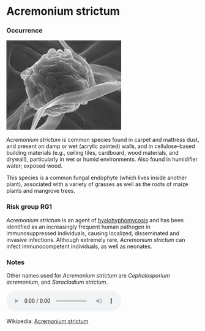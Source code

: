 <!-- TITLE: Acremonium Strictum -->

# Acremonium strictum
### Occurrence

![Acremonium Strictum](/uploads/acremonium-strictum.jpg "Acremonium Strictum") 

*Acremonium strictum* is common species found in carpet and mattress dust, and present on damp or wet (acrylic painted) walls, and in cellulose-based building materials (e.g., ceiling tiles, cardboard, wood materials, and drywall), particularly in wet or humid environments. Also found in humidifier water; exposed wood.

This species is a common fungal endophyte (which lives inside another plant), associated with a variety of grasses as well as the roots of maize plants and mangrove trees. 

### Risk group RG1
*Acremonium strictum* is an agent of [hyalohyphomycosis](https://en.wikipedia.org/wiki/Hyalohyphomycosis) and has been identified as an increasingly frequent human pathogen in immunosuppressed individuals, causing localized, disseminated and invasive infections. Although extremely rare,  *Acremonium strictum* can infect immunocompetent individuals, as well as neonates.

### Notes
Other names used for *Acremonium strictum* are *Cephalosporium acremonium*, and *Sarocladium strictum*.

<audio controls>
	<source src="/uploads/acremonium-strictum.mp3" type="audio/mp3">
</audio>

Wikipedia: [Acremonium strictum](https://en.wikipedia.org/wiki/Acremonium_strictum)

